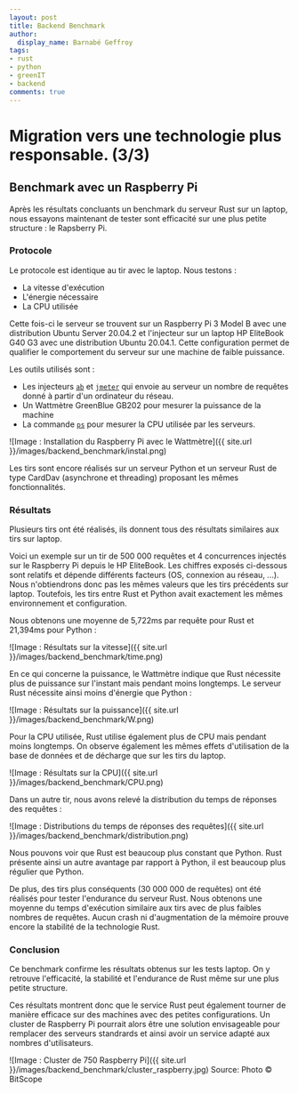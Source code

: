 ```yaml
---
layout: post
title: Backend Benchmark
author:
  display_name: Barnabé Geffroy
tags:
- rust
- python
- greenIT
- backend
comments: true
---
```



# Migration vers une technologie plus responsable. (3/3)

## Benchmark avec un Raspberry Pi

Après les résultats concluants un benchmark du serveur Rust sur un laptop, nous essayons maintenant de tester sont efficacité sur une plus petite structure : le Rapsberry Pi.

### Protocole


Le protocole est identique au tir avec le laptop. Nous testons :
* La vitesse d'exécution
* L'énergie nécessaire
* La CPU utilisée

Cette fois-ci le serveur se trouvent sur un Raspberry Pi 3 Model B avec une distribution Ubuntu Server 20.04.2 et l'injecteur sur un laptop HP EliteBook G40 G3 avec une distribution Ubuntu 20.04.1. Cette configuration permet de qualifier le comportement du serveur sur une machine de faible puissance.

Les outils utilisés sont :

* Les injecteurs [`ab`](https://httpd.apache.org/docs/2.4/fr/programs/ab.HTTP) et [`jmeter`](https://jmeter.apache.org/) qui envoie au serveur un nombre de requêtes donné à partir d'un ordinateur du réseau.
* Un Wattmètre GreenBlue GB202 pour mesurer la puissance de la machine
* La commande [`ps`](https://man7.org/linux/man-pages/man1/ps.1.HTTP) pour mesurer la CPU utilisée par les serveurs. 

![Image : Installation du Raspberry Pi avec le Wattmètre]({{ site.url }}/images/backend_benchmark/instal.png)

Les tirs sont encore réalisés sur un serveur Python et un serveur Rust de type CardDav (asynchrone et threading) proposant les mêmes fonctionnalités.

### Résultats

Plusieurs tirs ont été réalisés, ils donnent tous des résultats similaires aux tirs sur laptop.

Voici un exemple sur un tir de 500 000 requêtes et 4 concurrences injectés sur le Raspberry Pi depuis le HP EliteBook. Les chiffres exposés ci-dessous sont relatifs et dépende différents facteurs (OS, connexion au réseau, ...). Nous n'obtiendrons donc pas les mêmes valeurs que les tirs précédents sur laptop. Toutefois, les tirs entre Rust et Python avait exactement les mêmes environnement et configuration.

Nous obtenons une moyenne de 5,722ms par requête pour Rust et 21,394ms pour Python : 

![Image : Résultats sur la vitesse]({{ site.url }}/images/backend_benchmark/time.png)

En ce qui concerne la puissance, le Wattmètre indique que Rust nécessite plus de puissance sur l'instant mais pendant moins longtemps. Le serveur Rust nécessite ainsi moins d'énergie que Python : 

![Image : Résultats sur la puissance]({{ site.url }}/images/backend_benchmark/W.png)

Pour la CPU utilisée, Rust utilise également plus de CPU mais pendant moins longtemps. On observe également les mêmes effets d'utilisation de la base de données et de décharge que sur les tirs du laptop. 

![Image : Résultats sur la CPU]({{ site.url }}/images/backend_benchmark/CPU.png)

Dans un autre tir, nous avons relevé la distribution du temps de réponses des requêtes : 

![Image : Distributions du temps de réponses des requêtes]({{ site.url }}/images/backend_benchmark/distribution.png)

Nous pouvons voir que Rust est beaucoup plus constant que Python. Rust présente ainsi un autre avantage par rapport à Python, il est beaucoup plus régulier que Python.  

De plus, des tirs plus conséquents (30 000 000 de requêtes) ont été réalisés pour tester l'endurance du serveur Rust. Nous obtenons une moyenne du temps d'exécution similaire aux tirs avec de plus faibles nombres de requêtes. Aucun crash ni d'augmentation de la mémoire prouve encore la stabilité  de la technologie Rust. 


### Conclusion 

Ce benchmark confirme les résultats obtenus sur les tests laptop. On y retrouve l'efficacité, la stabilité et l'endurance de Rust même sur une plus petite structure.

Ces résultats montrent donc que le service Rust peut également tourner de manière efficace sur des machines avec des petites configurations. Un cluster de Raspberry Pi pourrait alors être une solution envisageable pour remplacer des serveurs standrards et ainsi avoir un service adapté aux nombres d'utilisateurs.

![Image : Cluster de 750 Raspberry Pi]({{ site.url }}/images/backend_benchmark/cluster_raspberry.jpg)
Source: Photo © BitScope
